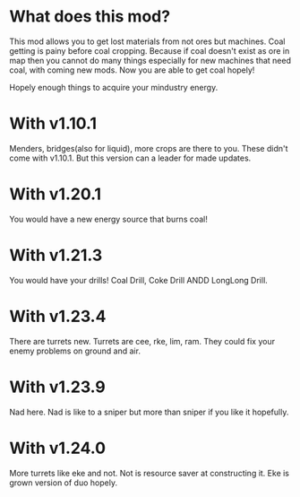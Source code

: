 # What does this mod?
This mod allows you to get lost materials from not ores but machines.
Coal getting is painy before coal cropping.
Because if coal doesn't exist as ore in map then you cannot do many things especially for new machines that need coal, with coming new mods.
Now you are able to get coal hopely!

Hopely enough things to acquire your mindustry energy.
# With v1.10.1
Menders, bridges(also for liquid), more crops are there to you.
These didn't come with v1.10.1. But this version can a leader for made updates.

# With v1.20.1
You would have a new energy source that burns coal!

# With v1.21.3
You would have your drills! Coal Drill, Coke Drill ANDD LongLong Drill.

# With v1.23.4
There are turrets new. Turrets are cee, rke, lim, ram. They could fix your enemy problems on ground and air.

# With v1.23.9
Nad here. Nad is like to a sniper but more than sniper if you like it hopefully.

# With v1.24.0
More turrets like eke and not.
Not is resource saver at constructing it.
Eke is grown version of duo hopely.

